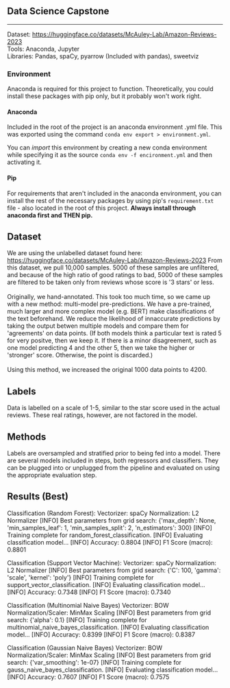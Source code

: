 ## Data Science Capstone
________________________

Dataset: https://huggingface.co/datasets/McAuley-Lab/Amazon-Reviews-2023
<br/>
Tools: Anaconda, Jupyter
<br/>
Libraries: Pandas, spaCy, pyarrow (Included with pandas), sweetviz


### Environment
Anaconda is required for this project to function. Theoretically, you could install these packages with pip only,
but it probably won't work right.

#### Anaconda
Included in the root of the project is an anaconda environment .yml file.
This was exported using the command `conda env export > environment.yml`.

You can *import* this environment by creating a new conda environment while specifying it
as the source `conda env -f encironment.yml` and then activating it.

#### Pip
For requirements that aren't included in the anaconda environment, you can install the rest of the
necessary packages by using pip's `requirement.txt` file - also located in the root of this project.
**Always install through anaconda first and THEN pip.**


## Dataset

We are using the unlabelled dataset found here: https://huggingface.co/datasets/McAuley-Lab/Amazon-Reviews-2023
From this dataset, we pull 10,000 samples. 5000 of these samples are unfiltered, and because of the high ratio of good ratings to bad,
5000 of these samples are filtered to be taken only from reviews whose score is '3 stars' or less.
<br/>
<br/>
Originally, we hand-annotated. This took too much time, so we came up with a new method: multi-model pre-predictions.
We have a pre-trained, much larger and more complex model (e.g. BERT) make classifications of the text beforehand. We
reduce the likelihood of innaccurate predictions by taking the output betwen multiple models and compare them for 'agreements' on data points.
(If both models think a particular text is rated 5 for very positve, then we keep it. If there is a minor disagreement, such as one model predicting 4 and the other 5, then we take the higher or 'stronger' score. Otherwise, the point is discarded.)
<br/>
<br/>
Using this method, we increased the original 1000 data points to 4200.

## Labels

Data is labelled on a scale of 1-5, similar to the star score used in the actual reviews. These real ratings, however, are not factored in the model.


## Methods

Labels are oversampled and stratified prior to being fed into a model. There are several models included in steps, both regressors and classifiers.
They can be plugged into or unplugged from the pipeline and evaluated on using the appropriate evaluation step.

## Results (Best)

Classification (Random Forest):
Vectorizer: spaCy
Normalization: L2 Normalizer
[INFO] Best parameters from grid search: {'max_depth': None, 'min_samples_leaf': 1, 'min_samples_split': 2, 'n_estimators': 300}
[INFO] Training complete for random_forest_classification.
[INFO] Evaluating classification model...
[INFO] Accuracy: 0.8804
[INFO] F1 Score (macro): 0.8801


Classification (Support Vector Machine):
Vectorizer: spaCy
Normalization: L2 Normalizer
[INFO] Best parameters from grid search: {'C': 100, 'gamma': 'scale', 'kernel': 'poly'}
[INFO] Training complete for support_vector_classification.
[INFO] Evaluating classification model...
[INFO] Accuracy: 0.7348
[INFO] F1 Score (macro): 0.7340


Classification (Multinomial Naive Bayes)
Vectorizer: BOW
Normalization/Scaler: MinMax Scaling
[INFO] Best parameters from grid search: {'alpha': 0.1}
[INFO] Training complete for multinomial_naive_bayes_classification.
[INFO] Evaluating classification model...
[INFO] Accuracy: 0.8399
[INFO] F1 Score (macro): 0.8387


Classification (Gaussian Naive Bayes)
Vectorizer: BOW
Normalization/Scaler: MinMax Scaling
[INFO] Best parameters from grid search: {'var_smoothing': 1e-07}
[INFO] Training complete for gauss_naive_bayes_classification.
[INFO] Evaluating classification model...
[INFO] Accuracy: 0.7607
[INFO] F1 Score (macro): 0.7575
